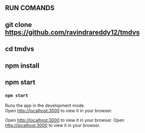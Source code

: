 
## RUN COMANDS
  ## git clone https://github.com/ravindrareddy12/tmdvs
   ## cd tmdvs
  ## npm install
   ## npm start
 
### `npm start`

Runs the app in the development mode.\
Open [http://localhost:3000](http://localhost:3000) to view it in your browser.

Open [http://localhost:3000](http://localhost:3000) to view it in your browser.
Open [http://localhost:3000](http://localhost:3000) to view it in your browser.
